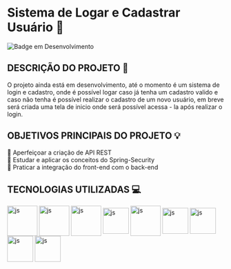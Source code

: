 # Sistema de Logar e Cadastrar Usuário 🔹 

![Badge em Desenvolvimento](http://img.shields.io/static/v1?label=STATUS&message=EM%20DESENVOLVIMENTO&color=GREEN&style=for-the-badge)

## DESCRIÇÃO DO PROJETO 📝

O projeto ainda está em desenvolvimento, até o momento é um sistema de login e cadastro, onde é possível logar caso já tenha um cadastro valido e caso não tenha é possível realizar o cadastro de um novo usuário, em breve será criada uma tela de inicio onde será possível acessa - la após realizar o login.

## OBJETIVOS PRINCIPAIS DO PROJETO 💡

🔹 Aperfeiçoar a criação de API REST <br>
🔹 Estudar e aplicar os conceitos do Spring-Security <br>
🔹 Praticar a integração do front-end com o back-end <br>

## TECNOLOGIAS UTILIZADAS  💻

<div align = "left">
<img align="center" alt="js" height="70" width="70" src="https://cdn.jsdelivr.net/gh/devicons/devicon/icons/spring/spring-original-wordmark.svg" />
<img align="center" alt="js" height="70" width="70" src="https://cdn.jsdelivr.net/gh/devicons/devicon/icons/java/java-original-wordmark.svg" />
<img align="center" alt="js" height="70" width="70" src="https://cdn.jsdelivr.net/gh/devicons/devicon/icons/mysql/mysql-original-wordmark.svg" /> 
<img align="center" alt="js" height="60" width="60" src="https://cdn.jsdelivr.net/gh/devicons/devicon/icons/html5/html5-original.svg" />
<img align="center" alt="js" height="70" width="70" src="https://cdn.jsdelivr.net/gh/devicons/devicon/icons/css3/css3-original-wordmark.svg" </>
<img align="center" alt="js" height="60" width="60" src="https://cdn.jsdelivr.net/gh/devicons/devicon/icons/javascript/javascript-original.svg" />
<img align="center" alt="js" height="60" width="60" src="https://cdn.jsdelivr.net/gh/devicons/devicon/icons/typescript/typescript-original.svg" />
<img align="center" alt="js" height="60" width="60" src="https://cdn.jsdelivr.net/gh/devicons/devicon/icons/angularjs/angularjs-original.svg" />
<img align="center" alt="js" height="60" width="60" src="https://cdn.jsdelivr.net/gh/devicons/devicon/icons/bootstrap/bootstrap-original-wordmark.svg" />

</div>





